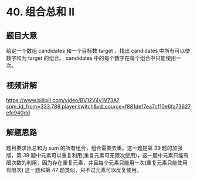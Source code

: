 # 40. 组合总和 II

## 题目大意
给定一个数组 candidates 和一个目标数 target ，找出 candidates 中所有可以使数字和为 target 的组合。
candidates 中的每个数字在每个组合中只能使用一次。

## 视频讲解
https://www.bilibili.com/video/BV12V4y1V73A?spm_id_from=333.788.player.switch&vd_source=f881def7ea7cf10e6fa73627efe940dd

## 解题思路
题目要求出总和为 sum 的所有组合，组合需要去重。这一题是第 39 题的加强版，第 39 题中元素可以重复利用(重复元素可无限次使用)，这一题中元素只能有限次数的利用，因为存在重复元素，并且每个元素只能用一次(重复元素只能使用有限次)
这一题和第 47 题类似，只不过元素可以反复使用。
